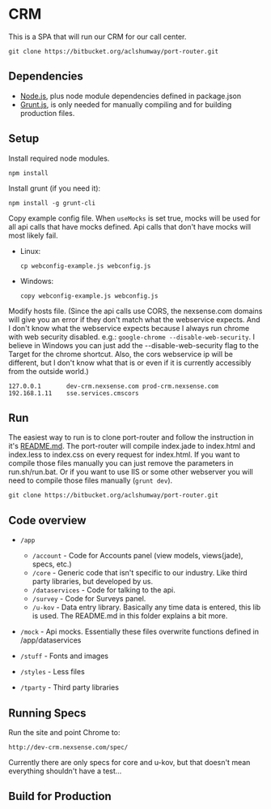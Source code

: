 CRM
===

This is a SPA that will run our CRM for our call center.


    git clone https://bitbucket.org/aclshumway/port-router.git



Dependencies
------------

  - [Node.js](http://nodejs.org/), plus node module dependencies defined in package.json
  - [Grunt.js](https://github.com/gruntjs/grunt-cli), is only needed for manually compiling and for building production files.



Setup
-----

Install required node modules.

    npm install

Install grunt (if you need it):

    npm install -g grunt-cli

Copy example config file.
When `useMocks` is set true, mocks will be used for all api calls that have mocks defined.
Api calls that don't have mocks will most likely fail.

  - Linux:

        cp webconfig-example.js webconfig.js

  - Windows:

        copy webconfig-example.js webconfig.js

Modify hosts file. (Since the api calls use CORS, the nexsense.com domains will give you an error if they don't match what the webservice expects.
And I don't know what the webservice expects because I always run chrome with web security disabled. e.g.: `google-chrome --disable-web-security`.
I believe in Windows you can just add the --disable-web-security flag to the Target for the chrome shortcut.
Also, the cors webservice ip will be different, but I don't know what that is or even if it is currently accessibly from the outside world.)

    127.0.0.1       dev-crm.nexsense.com prod-crm.nexsense.com
    192.168.1.11    sse.services.cmscors

Run
---

The easiest way to run is to clone port-router and follow the instruction in it's [README.md](https://bitbucket.org/aclshumway/port-router).
The port-router will compile index.jade to index.html and index.less to index.css on every request for index.html.
If you want to compile those files manually you can just remove the parameters in run.sh/run.bat.
Or if you want to use IIS or some other webserver you will need to compile those files manually (`grunt dev`).

    git clone https://bitbucket.org/aclshumway/port-router.git


Code overview
-------------

  - `/app`

      - `/account` - Code for Accounts panel (view models, views(jade), specs, etc.)
      - `/core` - Generic code that isn't specific to our industry. Like third party libraries, but developed by us.
      - `/dataservices` - Code for talking to the api.
      - `/survey` - Code for Surveys panel.
      - `/u-kov` - Data entry library. Basically any time data is entered, this lib is used. The README.md in this folder explains a bit more.

  - `/mock` - Api mocks. Essentially these files overwrite functions defined in /app/dataservices
  - `/stuff` - Fonts and images
  - `/styles` - Less files
  - `/tparty` - Third party libraries


Running Specs
-------------

Run the site and point Chrome to:

    http://dev-crm.nexsense.com/spec/

Currently there are only specs for core and u-kov, but that doesn't mean everything shouldn't have a test...





Build for Production
--------------------
